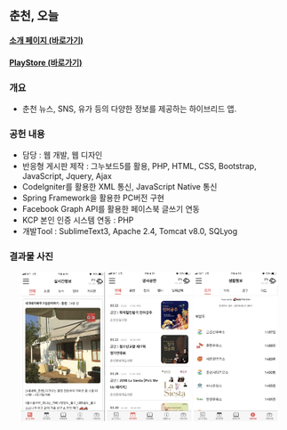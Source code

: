 ## 춘천, 오늘
#### [소개 페이지 (바로가기)](http://portal.heretoday.kr)
#### [PlayStore (바로가기)](https://play.google.com/store/apps/details?id=com.heretoday.cctoday&hl=ko)
### 개요
+ 춘천 뉴스, SNS, 유가 등의 다양한 정보를 제공하는 하이브리드 앱.
### 공헌 내용
+ 담당 : 웹 개발, 웹 디자인
+ 반응형 게시판 제작 : 그누보드5를 활용, PHP, HTML, CSS, Bootstrap, JavaScript, Jquery, Ajax
+ CodeIgniter를 활용한 XML 통신, JavaScript Native 통신
+ Spring Framework을 활용한 PC버전 구현
+ Facebook Graph API를 활용한 페이스북 글쓰기 연동
+ KCP 본인 인증 시스템 연동 : PHP
+ 개발Tool : SublimeText3, Apache 2.4, Tomcat v8.0, SQLyog

### 결과물 사진
<div align="center">
<img src="feed.png" width="30%">&nbsp;<img src="event.png" width="30%">&nbsp;<img src="life.png" width="30%">
</div>